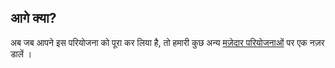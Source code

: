 ## आगे क्या?

अब जब आपने इस परियोजना को पूरा कर लिया है, तो हमारी कुछ अन्य [मज़ेदार परियोजनाओं](https://projects.raspberrypi.org/en/projects?interests%5B%5D=humour) पर एक नज़र डालें ।
